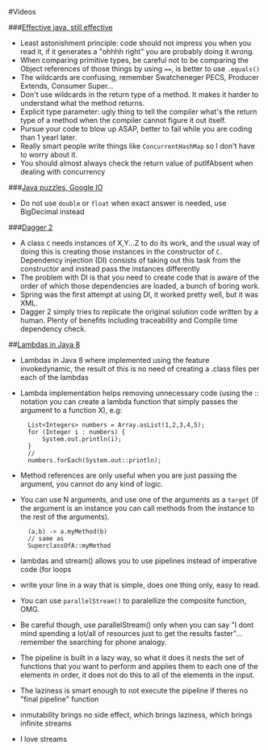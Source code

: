 #Videos

###[Effective java, still effective](https://www.youtube.com/watch?v=V1vQf4qyMXg)
* Least astonishment principle: code should not impress you when you read it, if it generates a "ohhhh right" you are probably doing it wrong.
*  When comparing primitive types, be careful not to be comparing the Object references of those things by using `==`, is better to use `.equals()`
*  The wildcards are confusing, remember Swatcheneger PECS, Producer Extends, Consumer Super...
* Don't use wildcards in the return type of a method. It makes it harder to understand what the method returns.
* Explicit type parameter: ugly thing to tell the compiler what's the return type of a method when the compiler cannot figure it out itself.
* Pursue your code to blow up ASAP, better to fail while you are coding than 1 yearl later.
* Really smart people write things like `ConcurrentHashMap` so I don't have to worry about it.
* You should almost always check the return value of putIfAbsent when dealing with concurrency

###[Java puzzles, Google IO](https://www.youtube.com/watch?v=wbp-3BJWsU8)
* Do not use `double` or `float` when exact answer is needed, use BigDecimal instead

###[Dagger 2](https://www.youtube.com/watch?v=oK_XtfXPkqw)

* A class `C` needs instances of X,Y...Z to do its work, and the usual way of doing this is creating those instances in the constructor of `C`. Dependency injection (DI) consists of taking out this task from the constructor and instead pass the instances differently
* The problem with DI is that you need to create code that is aware of the order of which those dependencies are loaded, a bunch of boring work.
* Spring was the first attempt at using DI, it worked pretty well, but it was XML.
* Dagger 2 simply tries to replicate the original solution code written by a human. Plenty of benefits including traceability and Compile time dependency check.

##[Lambdas in Java 8](https://www.youtube.com/watch?v=1OpAgZvYXLQ)

* Lambdas in Java 8 where implemented using the feature invokedynamic, the result of this is no need of creating a .class files per each of the lambdas
* Lambda implementation helps removing unnecessary code (using the :: notation you can create a lambda function that simply passes the argument to a function X), e.g:

		List<Integers> numbers = Array.asList(1,2,3,4,5);
		for (Integer i : numbers) {
			System.out.println(i);
		}
		//
		numbers.forEach(System.out::println);
* Method references are only useful when you are just passing the argument, you cannot do any kind of logic.
* You can use N arguments, and use one of the arguments as a `target` (if the argument is an instance you can call methods from the instance to the rest of the arguments).

		(a,b) -> a.myMethod(b)
		// same as
		SuperclassOfA::myMethod

* lambdas and stream() allows you to use pipelines instead of imperative code (for loops
* write your line in a way that is simple, does one thing only, easy to read.
* You can use `parallelStream()` to paralellize the composite function, OMG.
* Be careful though, use parallelStream() only when you can say "I dont mind spending a lot/all of resources just to get the results faster"... remember the searching for phone analogy.
* The pipeline is built in a lazy way, so what it does it nests the set of functions that you want to perform and applies them to each one of the elements in order, it does not do this to all of the elements in the input.
* The laziness is smart enough to not execute the pipeline if theres no "final pipeline" function
* inmutability brings no side effect, which brings laziness, which brings infinite streams
* I love streams

